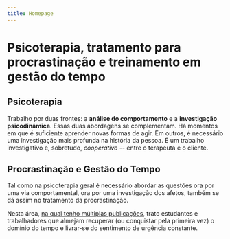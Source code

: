 ```yaml
---
title: Homepage 
---
```


# Psicoterapia, tratamento para procrastinação e treinamento em gestão do tempo

## Psicoterapia

Trabalho por duas frontes: a **análise do comportamento** e a **investigação psicodinâmica**. Essas duas abordagens se complementam. Há momentos em que é suficiente aprender novas formas de agir. Em outros, é necessário uma investigação mais profunda na história da pessoa. É um trabalho investigativo e, sobretudo, _cooperativo_ -- entre o terapeuta e o cliente.

## Procrastinação e Gestão do Tempo

Tal como na psicoterapia geral é necessário abordar as questões ora por uma via comportamental, ora por uma investigação dos afetos, também se dá assim no tratamento da procrastinação.

Nesta área, [na qual tenho múltiplas publicações](), trato estudantes e trabalhadores que almejam recuperar (ou conquistar pela primeira vez) o domínio do tempo e livrar-se do sentimento de urgência constante.
